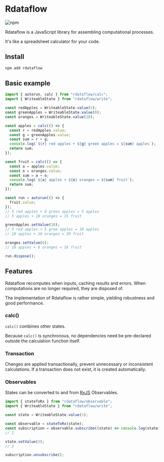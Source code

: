 # Rdataflow

![npm](https://img.shields.io/npm/v/rdataflow)

Rdataflow is a JavaScript library for assembling computational processes.

It's like a spreadsheet calculator for your code.

## Install

```sh
npm add rdataflow
```

## Basic example

```js
import { autorun, calc } from "rdataflow/calc";
import { WriteableState } from "rdataflow/write";

const redApples = WriteableState.value(5);
const greenApples = WriteableState.value(0);
const oranges = WriteableState.value(10);

const apples = calc(() => {
  const r = redApples.value;
  const g = greenApples.value;
  const sum = r + g;
  console.log(`${r} red apples + ${g} green apples = ${sum} apples`);
  return sum;
});

const fruit = calc(() => {
  const a = apples.value;
  const o = oranges.value;
  const sum = a + o;
  console.log(`${a} apples + ${o} oranges = ${sum} fruit`);
  return sum;
});

const run = autorun(() => {
  fruit.value;
});
// 5 red apples + 0 green apples = 5 apples
// 5 apples + 10 oranges = 15 fruit

greenApples.setValue(10);
// 5 red apples + 5 gree apples = 10 apples
// 10 apples + 10 oranges = 20 fruit

oranges.setValue(6);
// 10 apples + 6 oranges = 16 fruit

run.dispose();
```

## Features

Rdataflow recomputes when inputs, caching results and errors. When computations
are no longer required, they are disposed of.

The implementation of Rdataflow is rather simple, yielding robustness and good
performance.

### calc()

`calc()` combines other states.

Because `calc()` is synchronous, no dependencies need be pre-declared outside
the calculation function itself.

### Transaction

Changes are applied transactionally, prevent unnecessary or inconsistent
calculations. If a transaction does not exist, it is created automatically.

### Observables

States can be converted to and from
[RxJS](https://rxjs-dev.firebaseapp.com/guide/overview) Observables.

```js
import { stateToRx } from "rdataflow/observable";
import { WriteableState } from "rdataflow/write";

const state = WriteableState.value(1);

const observable = stateToRx(state);
const subscription = observable.subscribe((state) => console.log(state));
// 1

state.setValue(2);
// 2

subscription.unsubscribe();
```
